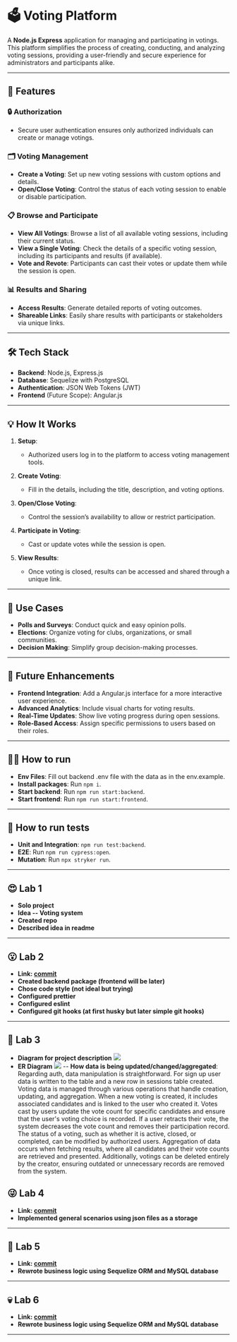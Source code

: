 # 🗳️ Voting Platform

A **Node.js Express** application for managing and participating in votings. This platform simplifies the process of creating, conducting, and analyzing voting sessions, providing a user-friendly and secure experience for administrators and participants alike.

---

## 🚀 Features

### 🔒 **Authorization**

- Secure user authentication ensures only authorized individuals can create or manage votings.

### 🗂️ **Voting Management**

- **Create a Voting**: Set up new voting sessions with custom options and details.
- **Open/Close Voting**: Control the status of each voting session to enable or disable participation.

### 📋 **Browse and Participate**

- **View All Votings**: Browse a list of all available voting sessions, including their current status.
- **View a Single Voting**: Check the details of a specific voting session, including its participants and results (if available).
- **Vote and Revote**: Participants can cast their votes or update them while the session is open.

### 📊 **Results and Sharing**

- **Access Results**: Generate detailed reports of voting outcomes.
- **Shareable Links**: Easily share results with participants or stakeholders via unique links.

---

## 🛠️ Tech Stack

- **Backend**: Node.js, Express.js
- **Database**: Sequelize with PostgreSQL
- **Authentication**: JSON Web Tokens (JWT)
- **Frontend** (Future Scope): Angular.js

---

## 💡 How It Works

1. **Setup**:

   - Authorized users log in to the platform to access voting management tools.

2. **Create Voting**:

   - Fill in the details, including the title, description, and voting options.

3. **Open/Close Voting**:

   - Control the session’s availability to allow or restrict participation.

4. **Participate in Voting**:

   - Cast or update votes while the session is open.

5. **View Results**:
   - Once voting is closed, results can be accessed and shared through a unique link.

---

## 🎯 Use Cases

- **Polls and Surveys**: Conduct quick and easy opinion polls.
- **Elections**: Organize voting for clubs, organizations, or small communities.
- **Decision Making**: Simplify group decision-making processes.

---

## 🚧 Future Enhancements

- **Frontend Integration**: Add a Angular.js interface for a more interactive user experience.
- **Advanced Analytics**: Include visual charts for voting results.
- **Real-Time Updates**: Show live voting progress during open sessions.
- **Role-Based Access**: Assign specific permissions to users based on their roles.

---

## 🏃‍♂️ How to run

- **Env Files**: Fill out backend .env file with the data as in the env.example.
- **Install packages**: Run `npm i`.
- **Start backend**: Run `npm run start:backend`.
- **Start frontend**: Run `npm run start:frontend`.

---

## 🏃 How to run tests

- **Unit and Integration**: `npm run test:backend`.
- **E2E**: Run `npm run cypress:open`.
- **Mutation**: Run `npx stryker run`.

---

## 😍 Lab 1

- **Solo project**
- **Idea -- Voting system**
- **Created repo**
- **Described idea in readme**

---

## 😮 Lab 2

- **Link: [commit](https://github.com/kserhiichuk/voting-system/tree/e62f754b70bc0ed89faf42ffeac32ec2ff946387)**
- **Created backend package (frontend will be later)**
- **Chose code style (not ideal but trying)**
- **Configured prettier**
- **Configured eslint**
- **Configured git hooks (at first husky but later simple git hooks)**

---

## 🤔 Lab 3

- **Diagram for project description**
  [![](https://mermaid.ink/img/pako:eNq9Vt1u0zAUfhXLN4DUTWvabF0ukLp1CNAqRls2ibQXWeO1EWlS8sP-Oolt_NwgDSG0OxBvwNa1rKy0ewX7jThOsrbZWjRQRC4c-_j4O9_xObbPLi6bKsESrlhKvYoKmaJRNBB8trvui4p4QSm_IIaK7i5t1S1i2_eK2NfhX3ZNTrtOFWU1VdXJpmKREpqaut-gH2mTHdA27UHbYW_YMb2gJ-wdO2ZHCEQnCCQ9-gM0LgIpbdETEHXYW0Qv2WvaR7CkD50O22cH7JA2AeA9X3kICLC8y1XOYdElqIBCA-UKcs50HWKXhgxHXfEnR_nzL1dQwAXfj2A59wE16Fd6yonQU04-ZCsGLIAWsD4FJufAu832pzgleub72kCLheUh8KJpOJap68QqXbf-ynQ0oyKver9bM5BuxyAM_gcWNUUz5Cw0UTMYAk-0PkkroPDNM9_30oaeDxKF_qIdngyQGB16RrvsiLbYMeLKd9hnyCueJM1GNnNtE7KQ8nrpKtNHOIyNViQcEJCw4exopiHn_f-AxhgSkdl0bWLJz6CZ7PTEBImMxPjdH0sjSpuEWyT_yV5ZMVRNVcDo4lVvwpZPzISAyyewNXLveUx6cMie5LIICLVB1Oc0uOHMAmC8dImu7RCuULph6noC_JORG6jjIhoZcihu0aBOjk4E-JkFHyT_dHnkeqQdrinIGcVR1hUb7G2DQigbwof9O71AsLjLPvB3E5j04LkDGP7sobRRcXXFaqDVteEltaqRTRstPc6XQpihzL4tajiiE5D5Hf2XuMNrfRwmlBX-wOvcqDweWHAbeaVHgBgqPdLyYD6YDkqPL0CsxfaBTHcQyJF3C4LoVyD8wPOIQ4AHak2YboFiP-i16U8JPSwUVvIot5QvoPTKo8a4omfEDRzDNWKB4yrUVbt8ooidKqmRIpagq5INxdUd7skeqEI4zfy2UcaSY7kkhi3TrVSxtKHoNozcOs_VjKbAltQGUqJqjmll_crNK-BiuK4Yz02zdgUDQyzt4i0sCUJyOiXOJQRxNjmXSIpiIoa3uXhaiIup-bgozM7NpFLJ1F4M73gIM9PzSXF2XozPCEI8mYonhL3fIgOyAw?type=png)](https://mermaid.live/edit#pako:eNq9Vt1u0zAUfhXLN4DUTWvabF0ukLp1CNAqRls2ibQXWeO1EWlS8sP-Oolt_NwgDSG0OxBvwNa1rKy0ewX7jThOsrbZWjRQRC4c-_j4O9_xObbPLi6bKsESrlhKvYoKmaJRNBB8trvui4p4QSm_IIaK7i5t1S1i2_eK2NfhX3ZNTrtOFWU1VdXJpmKREpqaut-gH2mTHdA27UHbYW_YMb2gJ-wdO2ZHCEQnCCQ9-gM0LgIpbdETEHXYW0Qv2WvaR7CkD50O22cH7JA2AeA9X3kICLC8y1XOYdElqIBCA-UKcs50HWKXhgxHXfEnR_nzL1dQwAXfj2A59wE16Fd6yonQU04-ZCsGLIAWsD4FJufAu832pzgleub72kCLheUh8KJpOJap68QqXbf-ynQ0oyKver9bM5BuxyAM_gcWNUUz5Cw0UTMYAk-0PkkroPDNM9_30oaeDxKF_qIdngyQGB16RrvsiLbYMeLKd9hnyCueJM1GNnNtE7KQ8nrpKtNHOIyNViQcEJCw4exopiHn_f-AxhgSkdl0bWLJz6CZ7PTEBImMxPjdH0sjSpuEWyT_yV5ZMVRNVcDo4lVvwpZPzISAyyewNXLveUx6cMie5LIICLVB1Oc0uOHMAmC8dImu7RCuULph6noC_JORG6jjIhoZcihu0aBOjk4E-JkFHyT_dHnkeqQdrinIGcVR1hUb7G2DQigbwof9O71AsLjLPvB3E5j04LkDGP7sobRRcXXFaqDVteEltaqRTRstPc6XQpihzL4tajiiE5D5Hf2XuMNrfRwmlBX-wOvcqDweWHAbeaVHgBgqPdLyYD6YDkqPL0CsxfaBTHcQyJF3C4LoVyD8wPOIQ4AHak2YboFiP-i16U8JPSwUVvIot5QvoPTKo8a4omfEDRzDNWKB4yrUVbt8ooidKqmRIpagq5INxdUd7skeqEI4zfy2UcaSY7kkhi3TrVSxtKHoNozcOs_VjKbAltQGUqJqjmll_crNK-BiuK4Yz02zdgUDQyzt4i0sCUJyOiXOJQRxNjmXSIpiIoa3uXhaiIup-bgozM7NpFLJ1F4M73gIM9PzSXF2XozPCEI8mYonhL3fIgOyAw)
- **ER Diagram**
  [![](https://mermaid.ink/img/pako:eNqdU11vmzAU_SuWn2kUCCSEN9TQDk2hVaDVNCFFFnYTq2Aj23Tt0vz32YGGpGWV2jff4-Nz7ofvDhYcExhAIhYUbQSqcgbAXRqtUrAzRwDiJAMUg9ufbXgfri5_hCvAUEXOkZJvKDuHaiTlHy6wQff54fL-JouT6_-pm7CRRKw1dvXOUVFVdpZZ9CsDmMhC0FpR3rlGyd0SSIVUI3u1J66IXLOm6l7GyyjNwuUtKARBiuA1UifZXYbJIl6EWfRZglqSss1Qin1TPlj35UdfKX7Yz6AFYphiXUJ_0XmkUZrGN8m3eswfCXvfKfJcU6ErOetU-0deXy8u-O441ADksO2rzOEQK-o4SKohxjFzQ9qijvKm3pFOZmRolBVlg8kwt7c8qp08_0ASpCD0qdWCFqyIqBDFej0Oncyh2hI9YGiomDygplSGuddU1CievrACBko0xIKCN5stDB5QKXXU1GZQ3YYdUYKp4mLZLuBhDy1YI_ab8-pNRocw2MFnGDiOO_K92cTxpu5s4nrexIIvBh45tufPbc-Zzsa-7_p7C_49KIxHc9ebzj177Di269sTZ_8Ps2YujA?type=png)](https://mermaid.live/edit#pako:eNqdU11vmzAU_SuWn2kUCCSEN9TQDk2hVaDVNCFFFnYTq2Aj23Tt0vz32YGGpGWV2jff4-Nz7ofvDhYcExhAIhYUbQSqcgbAXRqtUrAzRwDiJAMUg9ufbXgfri5_hCvAUEXOkZJvKDuHaiTlHy6wQff54fL-JouT6_-pm7CRRKw1dvXOUVFVdpZZ9CsDmMhC0FpR3rlGyd0SSIVUI3u1J66IXLOm6l7GyyjNwuUtKARBiuA1UifZXYbJIl6EWfRZglqSss1Qin1TPlj35UdfKX7Yz6AFYphiXUJ_0XmkUZrGN8m3eswfCXvfKfJcU6ErOetU-0deXy8u-O441ADksO2rzOEQK-o4SKohxjFzQ9qijvKm3pFOZmRolBVlg8kwt7c8qp08_0ASpCD0qdWCFqyIqBDFej0Oncyh2hI9YGiomDygplSGuddU1CievrACBko0xIKCN5stDB5QKXXU1GZQ3YYdUYKp4mLZLuBhDy1YI_ab8-pNRocw2MFnGDiOO_K92cTxpu5s4nrexIIvBh45tufPbc-Zzsa-7_p7C_49KIxHc9ebzj177Di269sTZ_8Ps2YujA)
  -- **How data is being updated/changed/aggregated**: Regarding auth, data manipulation is straightforward. For sign up user data is written to the table and a new row in sessions table created. Voting data is managed through various operations that handle creation, updating, and aggregation. When a new voting is created, it includes associated candidates and is linked to the user who created it. Votes cast by users update the vote count for specific candidates and ensure that the user's voting choice is recorded. If a user retracts their vote, the system decreases the vote count and removes their participation record. The status of a voting, such as whether it is active, closed, or completed, can be modified by authorized users. Aggregation of data occurs when fetching results, where all candidates and their vote counts are retrieved and presented. Additionally, votings can be deleted entirely by the creator, ensuring outdated or unnecessary records are removed from the system.

## 😜 Lab 4

- **Link: [commit](https://github.com/kserhiichuk/voting-system/tree/4a1d941ddbfccc8ec8628b1cbcc54f088a2c372e)**
- **Implemented general scenarios using json files as a storage**

---

## 🤩 Lab 5

- **Link: [commit](https://github.com/kserhiichuk/voting-system/tree/1e03b14c610c61b9e24c64fd840d27b148e646a3)**
- **Rewrote business logic using Sequelize ORM and MySQL database**

---

## 💀 Lab 6

- **Link: [commit](https://github.com/kserhiichuk/voting-system/tree/1e03b14c610c61b9e24c64fd840d27b148e646a3)**
- **Rewrote business logic using Sequelize ORM and MySQL database**

---
